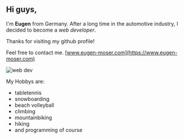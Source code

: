 ## Hi guys,

I'm **Eugen** from Germany.
After a long time in the automotive industry, I decided to become a _web developer_.

Thanks for visiting my github profile!

Feel free to contact me.
[www.eugen-moser.com](https://www.eugen-moser.com)

![web dev](https://media.giphy.com/media/L8K62iTDkzGX6/giphy.gif)

My Hobbys are:
- tabletennis
- snowboarding
- beach volleyball
- climbing
- mountainbiking
- hiking
- and programming of course

